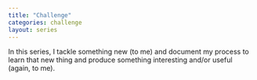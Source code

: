 ```yaml
---
title: "Challenge"
categories: challenge
layout: series
---
```


In this series, I tackle something new (to me) and document my process to learn that new
thing and produce something interesting and/or useful (again, to me).

